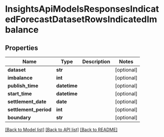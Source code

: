 # InsightsApiModelsResponsesIndicatedForecastDatasetRowsIndicatedImbalance

## Properties
Name | Type | Description | Notes
------------ | ------------- | ------------- | -------------
**dataset** | **str** |  | [optional] 
**imbalance** | **int** |  | [optional] 
**publish_time** | **datetime** |  | [optional] 
**start_time** | **datetime** |  | [optional] 
**settlement_date** | **date** |  | [optional] 
**settlement_period** | **int** |  | [optional] 
**boundary** | **str** |  | [optional] 

[[Back to Model list]](../README.md#documentation-for-models) [[Back to API list]](../README.md#documentation-for-api-endpoints) [[Back to README]](../README.md)

